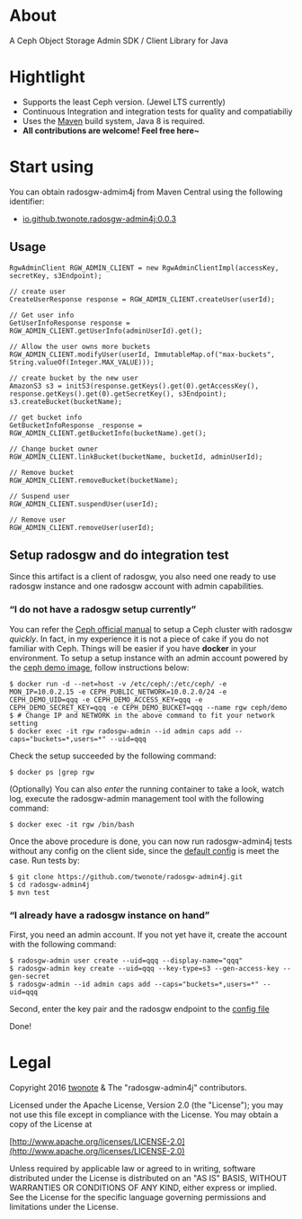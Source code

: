 # About
A Ceph Object Storage Admin SDK / Client Library for Java

# Hightlight
* Supports the least Ceph version. (Jewel LTS currently)
* Continuous Integration and integration tests for quality and compatiabiliy
* Uses the [Maven](http://maven.apache.org/) build system, Java 8 is required.
* **All contributions are welcome! Feel free here~**

# Start using 
You can obtain radosgw-admim4j from Maven Central using the following identifier:
* [io.github.twonote.radosgw-admin4j:0.0.3](https://search.maven.org/#artifactdetails%7Cio.github.twonote%7Cradosgw-admin4j%7C0.0.3%7Cjar)

## Usage
```
RgwAdminClient RGW_ADMIN_CLIENT = new RgwAdminClientImpl(accessKey, secretKey, s3Endpoint);

// create user
CreateUserResponse response = RGW_ADMIN_CLIENT.createUser(userId);

// Get user info 
GetUserInfoResponse response = RGW_ADMIN_CLIENT.getUserInfo(adminUserId).get();

// Allow the user owns more buckets
RGW_ADMIN_CLIENT.modifyUser(userId, ImmutableMap.of("max-buckets", String.valueOf(Integer.MAX_VALUE)));

// create bucket by the new user
AmazonS3 s3 = initS3(response.getKeys().get(0).getAccessKey(), response.getKeys().get(0).getSecretKey(), s3Endpoint);
s3.createBucket(bucketName);

// get bucket info
GetBucketInfoResponse _response = RGW_ADMIN_CLIENT.getBucketInfo(bucketName).get();

// Change bucket owner
RGW_ADMIN_CLIENT.linkBucket(bucketName, bucketId, adminUserId);

// Remove bucket
RGW_ADMIN_CLIENT.removeBucket(bucketName);

// Suspend user
RGW_ADMIN_CLIENT.suspendUser(userId);

// Remove user
RGW_ADMIN_CLIENT.removeUser(userId);
```
## Setup radosgw and do integration test
Since this artifact is a client of radosgw, you also need one ready to use radosgw instance and one radosgw account with admin capabilities.

### “I do not have a radosgw setup currently”
You can refer the [Ceph official manual](http://docs.ceph.com/docs/master/start/) to setup a Ceph cluster with radosgw *quickly*. In fact, in my experience it is not a piece of cake if you do not familiar with Ceph. Things will be easier if you have **docker** in your environment. To setup a setup instance with an admin account powered by the [ceph demo image](https://hub.docker.com/r/ceph/demo/), follow instructions below:
```
$ docker run -d --net=host -v /etc/ceph/:/etc/ceph/ -e MON_IP=10.0.2.15 -e CEPH_PUBLIC_NETWORK=10.0.2.0/24 -e CEPH_DEMO_UID=qqq -e CEPH_DEMO_ACCESS_KEY=qqq -e CEPH_DEMO_SECRET_KEY=qqq -e CEPH_DEMO_BUCKET=qqq --name rgw ceph/demo
$ # Change IP and NETWORK in the above command to fit your network setting
$ docker exec -it rgw radosgw-admin --id admin caps add --caps="buckets=*,users=*" --uid=qqq
```

Check the setup succeeded by the following command:
```
$ docker ps |grep rgw
```

(Optionally) You can also *enter* the running container to take a look, watch log, execute the radosgw-admin management tool with the following command:
```
$ docker exec -it rgw /bin/bash
```

Once the above procedure is done, you can now run radosgw-admin4j tests without any config on the client side, since the [default config](https://github.com/twonote/radosgw-admin4j/blob/master/src/test/resources/rgwadmin.properties) is meet the case. Run tests by:
```
$ git clone https://github.com/twonote/radosgw-admin4j.git
$ cd radosgw-admin4j
$ mvn test
```

### “I already have a radosgw instance on hand”
First, you need an admin account. If you not yet have it, create the account with the following command:
```
$ radosgw-admin user create --uid=qqq --display-name="qqq"
$ radosgw-admin key create --uid=qqq --key-type=s3 --gen-access-key --gen-secret
$ radosgw-admin --id admin caps add --caps="buckets=*,users=*" --uid=qqq
```

Second, enter the key pair and the radosgw endpoint to the [config file](https://github.com/twonote/radosgw-admin4j/blob/master/src/test/resources/rgwadmin.properties)

Done!

# Legal
Copyright 2016 [twonote](http://twonote.github.io/) & The "radosgw-admin4j" contributors.

Licensed under the Apache License, Version 2.0 (the "License");
you may not use this file except in compliance with the License.
You may obtain a copy of the License at
 
[http://www.apache.org/licenses/LICENSE-2.0](http://www.apache.org/licenses/LICENSE-2.0)
 
Unless required by applicable law or agreed to in writing, software
distributed under the License is distributed on an "AS IS" BASIS,
WITHOUT WARRANTIES OR CONDITIONS OF ANY KIND, either express or implied.
See the License for the specific language governing permissions and
limitations under the License.
